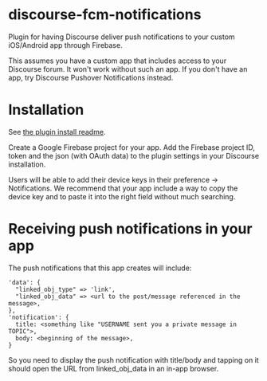 # discourse-fcm-notifications
Plugin for having Discourse deliver push notifications to your custom iOS/Android app through Firebase.

This assumes you have a custom app that includes access to your Discourse forum. It won't work without such an app. If you don't have an app, try Discourse Pushover Notifications instead.

# Installation

See [the plugin install readme](https://meta.discourse.org/t/install-plugins-in-discourse/19157).

Create a Google Firebase project for your app. Add the Firebase project ID, token and the json (with OAuth data) to the plugin settings in your Discourse installation.

Users will be able to add their device keys in their preference -> Notifications. We recommend that your app include a way to copy the device key and to paste it into the right field without much searching.

# Receiving push notifications in your app

The push notifications that this app creates will include:

````
'data': {
  "linked_obj_type" => 'link',
  "linked_obj_data" => <url to the post/message referenced in the message>,
},
'notification': {
  title: <something like "USERNAME sent you a private message in TOPIC">,
  body: <beginning of the message>,
}
````

So you need to display the push notification with title/body and tapping on it should open the URL from linked_obj_data in an in-app browser. 
